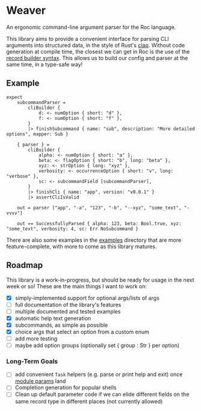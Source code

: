 Weaver
======

An ergonomic command-line argument parser for the Roc language.

This library aims to provide a convenient interface for parsing CLI arguments
into structured data, in the style of Rust's [clap](https://github.com/clap-rs/clap).
Without code generation at compile time, the closest we can get in Roc is the use of the
[record builder syntax](https://www.roc-lang.org/examples/RecordBuilder/README.html).
This allows us to build our config and parser at the same time, in a type-safe way!

## Example

```roc
expect
    subcommandParser =
        cliBuilder {
            d: <- numOption { short: "d" },
            f: <- numOption { short: "f" },
        }
        |> finishSubcommand { name: "sub", description: "More detailed options", mapper: Sub }

    { parser } =
        cliBuilder {
            alpha: <- numOption { short: "a" },
            beta: <- flagOption { short: "b", long: "beta" },
            xyz: <- strOption { long: "xyz" },
            verbosity: <- occurrenceOption { short: "v", long: "verbose" },
            sc: <- subcommandField [subcommandParser],
        }
        |> finishCli { name: "app", version: "v0.0.1" }
        |> assertCliIsValid

    out = parser ["app", "-a", "123", "-b", "--xyz", "some_text", "-vvvv"]

    out == SuccessfullyParsed { alpha: 123, beta: Bool.true, xyz: "some_text", verbosity: 4, sc: Err NoSubcommand }
```

There are also some examples in the [examples](./examples) directory that are more feature-complete,
with more to come as this library matures.

## Roadmap

This library is a work-in-progress, but should be ready for usage in the next week or so!
These are the main things I want to work on:

- [X] simply-implemented support for optional args/lists of args
- [ ] full documentation of the library's features
- [ ] multiple documented and tested examples
- [X] automatic help text generation
- [X] subcommands, as simple as possible
- [X] choice args that select an option from a custom enum
- [ ] add more testing
- [ ] maybe add option groups (optionally set { group : Str } per option)

### Long-Term Goals

- [ ] add convenient `Task` helpers (e.g. parse or print help and exit) once [module params](https://docs.google.com/document/u/0/d/110MwQi7Dpo1Y69ECFXyyvDWzF4OYv1BLojIm08qDTvg) land
- [ ] Completion generation for popular shells
- [ ] Clean up default parameter code if we can elide different fields on the same record type in different places (not currently allowed)
